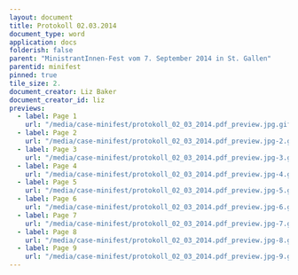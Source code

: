```yaml
---
layout: document
title: Protokoll 02.03.2014
document_type: word
application: docs
folderish: false
parent: "MinistrantInnen-Fest vom 7. September 2014 in St. Gallen"
parentid: minifest
pinned: true
tile_size: 2.
document_creator: Liz Baker
document_creator_id: liz
previews:
  - label: Page 1
    url: "/media/case-minifest/protokoll_02_03_2014.pdf_preview.jpg.gif"
  - label: Page 2
    url: "/media/case-minifest/protokoll_02_03_2014.pdf_preview.jpg-2.gif"
  - label: Page 3
    url: "/media/case-minifest/protokoll_02_03_2014.pdf_preview.jpg-3.gif"
  - label: Page 4
    url: "/media/case-minifest/protokoll_02_03_2014.pdf_preview.jpg-4.gif"
  - label: Page 5
    url: "/media/case-minifest/protokoll_02_03_2014.pdf_preview.jpg-5.gif"
  - label: Page 6
    url: "/media/case-minifest/protokoll_02_03_2014.pdf_preview.jpg-6.gif"
  - label: Page 7
    url: "/media/case-minifest/protokoll_02_03_2014.pdf_preview.jpg-7.gif"
  - label: Page 8
    url: "/media/case-minifest/protokoll_02_03_2014.pdf_preview.jpg-8.gif"
  - label: Page 9
    url: "/media/case-minifest/protokoll_02_03_2014.pdf_preview.jpg-9.gif"
---
```


